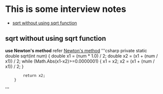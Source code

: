 # This is some interview notes

* [sqrt without using sqrt function](#sqrt-without-using-sqrt-function)

## sqrt without using sqrt function
**use Newton's method**
refer [Newton's method](https://en.wikipedia.org/wiki/Newton%27s_method)
'''csharp
private static double sqrt(int num)
        {
            double x1 = (num * 1.0) / 2;
            double x2 = (x1 + (num / x1)) / 2;
            while (Math.Abs(x1-x2)>=0.0000001)
            {
                x1 = x2;
                x2 = (x1 + (num / x1)) / 2;
            }

            return x2;
        }
'''
